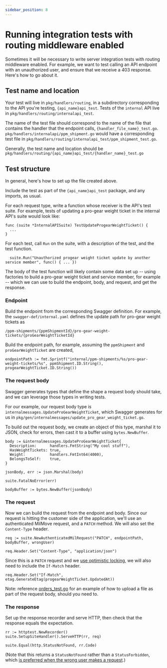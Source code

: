 ```yaml
---
sidebar_position: 8
---
```


# Running integration tests with routing middleware enabled

Sometimes it will be necessary to write server integration tests with routing middleware enabled. For example, we want to test calling an API endpoint with an unauthorized user, and ensure that we receive a 403 response. Here's how to go about it.

## Test name and location

Your test will live in `pkg/handlers/routing`, in a subdirectory corresponding to the API you're testing, `{api_name}api_test`. Tests of the `internal` API live in `pkg/handlers/routing/internalapi_test`.

The name of the test file should correspond to the name of the file that contains the handler that the endpoint calls, `{handler_file_name}_test.go`. `pkg/handlers/internalapi/ppm_shipment.go` would have a corresponding test file in `pkg/handlers/routing/internalapi_test/ppm_shipment_test.go`.

Generally, the test name and location should be
```pkg/handlers/routing/{api_name}api_test/{handler_name}_test.go```

## Test structure

In general, here's how to set up the file created above.

Include the test as part of the `{api_name}api_test` package, and any imports, as usual.

For each request type, write a function whose receiver is the API's test suite. For example, tests of updating a pro-gear weight ticket in the internal API's suite would look like:

```
func (suite *InternalAPISuite) TestUpdateProgearWeightTicket() {
  ...
}
```

For each test, call `Run` on the suite, with a description of the test, and the test function.

```
  suite.Run("Unauthorized progear weight ticket update by another service member", func() { ... })
```

The body of the test function will likely contain some data set up -- using factories to build a pro-gear weight ticket and service member, for example -- which we can use to build the endpoint, body, and request, and get the response.
### Endpoint

Build the endpoint from the corresponding Swagger definition. For example, the `swagger-def/internal.yaml` defines the update path for pro-gear weight tickets as

```
/ppm-shipments/{ppmShipmentId}/pro-gear-weight-tickets/{proGearWeightTicketId}

```

Build the endpoint path, for example, assuming the `ppmShipment` and `proGearWeightTicket` are created,

```
endpointPath := fmt.Sprintf("internal/ppm-shipments/%s/pro-gear-weight-tickets/%s", ppmShipment.ID.String(), progearWeightTicket.ID.String())
```

### The request body

Swagger generates types that define the shape a request body should take, and we can leverage those types in writing tests.

For our example, our request body type is `internalmessages.UpdateProGearWeightTicket`, which Swagger generates for us in `pkg/gen/internalmessages/update_pro_gear_weight_ticket.go`.

To build out the request body, we create an object of this type, marshal it to JSON, check for errors, then cast it to a buffer using `bytes.NewBuffer`.

```
body := &internalmessages.UpdateProGearWeightTicket{
  Description:      handlers.FmtString("My cool stuff"),
  HasWeightTickets: true,
  Weight:           handlers.FmtInt64(4000),
  BelongsToSelf:    true,
}

jsonBody, err := json.Marshal(body)

suite.FatalNoError(err)

bodyBuffer := bytes.NewBuffer(jsonBody)
```
### The request

Now we can build the request from the endpoint and body. Since our request is hitting the customer side of the application, we'll use an authenticated MilMove request, and a `PATCH` method. We will also set the `Content-Type` header.

```
req := suite.NewAuthenticatedMilRequest("PATCH", endpointPath, bodyBuffer, wrongUser)

req.Header.Set("Content-Type", "application/json")
```

Since this is a `PATCH` request and we [use optimistic locking](https://transcom.github.io/mymove-docs/docs/backend/guides/use-optimistic-locking), we will also need to include the `If-Match` header.

```
req.Header.Set("If-Match", etag.GenerateEtag(progearWeightTicket.UpdatedAt))
```

Note: reference [orders_test.go](https://github.com/transcom/mymove/blob/56590a3b462bc5709be4d5f93e9000188388329a/pkg/handlers/routing/internalapi_test/orders_test.go#L16) for an example of how to upload a file as part of the request body, should you need to.

### The response

Set up the response recorder and serve HTTP, then check that the response equals the expectation.

```
rr := httptest.NewRecorder()
suite.SetupSiteHandler().ServeHTTP(rr, req)

suite.Equal(http.StatusNotFound, rr.Code)
```

(Note that this returns a `StatusNotFound` rather than a `StatusForbidden`, which [is preferred when the wrong user makes a request](https://github.com/transcom/mymove/pull/10938/files#r1240473787).)
